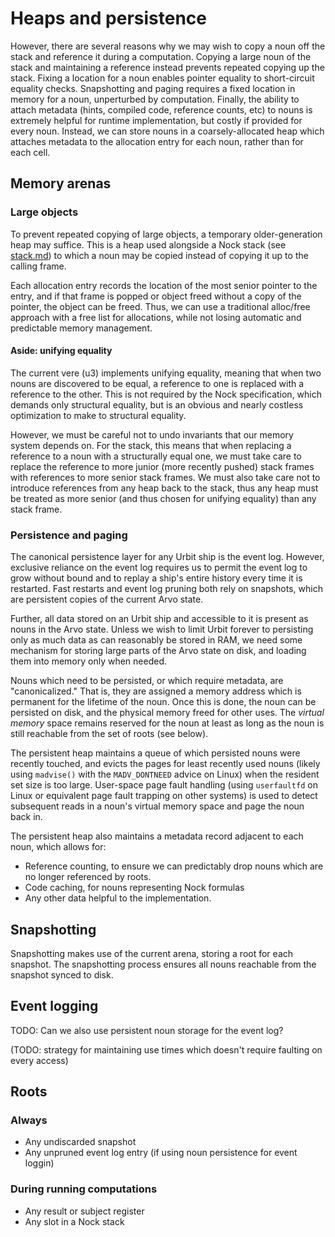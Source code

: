 # Heaps and persistence

However, there are several reasons why we may wish to copy a noun off the stack and reference it during a computation.
Copying a large noun of the stack and maintaining a reference instead prevents repeated copying up the stack.
Fixing a location for a noun enables pointer equality to short-circuit equality checks.
Snapshotting and paging requires a fixed location in memory for a noun, unperturbed by computation.
Finally, the ability to attach metadata (hints, compiled code, reference counts, etc) to nouns is extremely helpful for runtime implementation, but costly if provided for every noun.
Instead, we can store nouns in a coarsely-allocated heap which attaches metadata to the allocation entry for each noun, rather than for each cell.

## Memory arenas
### Large objects
To prevent repeated copying of large objects, a temporary older-generation heap may suffice.
This is a heap used alongside a Nock stack (see [stack.md](stack.md)) to which a noun may be copied instead of copying it up to the calling frame.

Each allocation entry records the location of the most senior pointer to the entry, and if that frame is popped or object freed without a copy of the pointer, the object can be freed.
Thus, we can use a traditional alloc/free approach with a free list for allocations, while not losing automatic and predictable memory management.

#### Aside: unifying equality
The current vere (u3) implements unifying equality, meaning that when two nouns are discovered to be equal, a reference to one is replaced with a reference to the other.
This is not required by the Nock specification, which demands only structural equality, but is an obvious and nearly costless optimization to make to structural equality.

However, we must be careful not to undo invariants that our memory system depends on. For the stack, this means that when replacing a reference to a noun with a structurally equal one,
we must take care to replace the reference to more junior (more recently pushed) stack frames with references to more senior stack frames. We must also take care not to introduce
references from any heap back to the stack, thus any heap must be treated as more senior (and thus chosen for unifying equality) than any stack frame.

### Persistence and paging
The canonical persistence layer for any Urbit ship is the event log.
However, exclusive reliance on the event log requires us to permit the event log to grow without bound and to replay a ship's entire history every time it is restarted.
Fast restarts and event log pruning both rely on snapshots, which are persistent copies of the current Arvo state.

Further, all data stored on an Urbit ship and accessible to it is present as nouns in the Arvo state.
Unless we wish to limit Urbit forever to persisting only as much data as can reasonably be stored in RAM, we need some mechanism for storing large parts of the Arvo state on disk, and loading them into memory only when needed.

Nouns which need to be persisted, or which require metadata, are "canonicalized."
That is, they are assigned a memory address which is permanent for the lifetime of the noun.
Once this is done, the noun can be persisted on disk, and the physical memory freed for other uses.
The *virtual memory* space remains reserved for the noun at least as long as the noun is still reachable from the set of roots (see below).

The persistent heap maintains a queue of which persisted nouns were recently touched, and evicts the pages for least recently used nouns (likely using `madvise()` with the `MADV_DONTNEED` advice on Linux) when the resident set size is too large.
User-space page fault handling (using `userfaultfd` on Linux or equivalent page fault trapping on other systems) is used to detect subsequent reads in a noun's virtual memory space and page the noun back in.

The persistent heap also maintains a metadata record adjacent to each noun, which allows for:
- Reference counting, to ensure we can predictably drop nouns which are no longer referenced by roots.
- Code caching, for nouns representing Nock formulas
- Any other data helpful to the implementation.

## Snapshotting
Snapshotting makes use of the current arena, storing a root for each snapshot. The snapshotting process ensures all nouns reachable from the snapshot synced to disk.

## Event logging
TODO: Can we also use persistent noun storage for the event log?

(TODO: strategy for maintaining use times which doesn't require faulting on every access)

## Roots
### Always
- Any undiscarded snapshot
- Any unpruned event log entry (if using noun persistence for event loggin)

### During running computations
- Any result or subject register
- Any slot in a Nock stack
